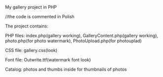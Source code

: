 My gallery project in PHP

//the code is commented in Polish

The project contains:

PHP files: index.php(gallery working), GalleryContent.php(gallery working), photo.php(for photo watermark), PhotoUpload.php(for photouplad)

CSS file: gallery.css(look)

Font file: Outwrite.ttf(watermark font look)

Catalog: photos and thumbs inside for thumbnails of photos
